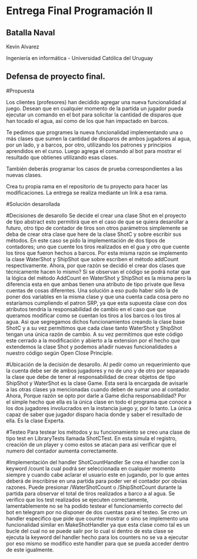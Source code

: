 # Entrega Final Programación II 
## Batalla Naval

Kevin Alvarez

Ingeniería en informática - Universidad Católica del Uruguay

## Defensa de proyecto final.

#Propuesta

Los clientes (profesores) han decidido agregar una nueva funcionalidad al juego. Desean que en cualquier momento de la partida un jugador pueda ejecutar un comando en el bot para solicitar la cantidad de disparos que han tocado el agua, así como de los que han impactado en barcos.

Te pedimos que programes la nueva funcionalidad implementando una o más clases que sumen la cantidad de disparos de ambos jugadores al agua, por un lado, y a barcos, por otro, utilizando los patrones y principios aprendidos en el curso. Luego agrega el comando al bot para mostrar el resultado que obtienes utilizando esas clases.

También deberás programar los casos de prueba correspondientes a las nuevas clases.

Crea tu propia rama en el repositorio de tu proyecto para hacer las modificaciones. La entrega se realiza mediante un link a esa rama.

#Solución desarollada

#Decisiones de desarollo
Se decide el crear una clase Shot en el proyecto de tipo abstract esto permitirá que en el caso de que se quiera desarollar a futuro,
otro tipo de contador de tiros son otros parámetros simplemente se deba de crear otra clase que here de la clase ShotC y sobre escribir sus métodos.
En este caso se pido la implementación de dos tipos de contadores; uno que cuente los tiros realizados en el gua y otro que cuente los tiros 
que fueron hechos a barcos. Por esta misma razón se implemento la clase WaterShot y ShipShot que sobre escriben el método addCount respectivamente.
Ahora, por que razón se decidió el crear dos clases que técnicamente hacen lo mismo? Si se observan el código se podrá notar que la lógica del método
AddCount en WaterShot y ShipShot es la misma pero la diferencia esta en que ambas tienen una atributo de tipo private que lleva cuentas de cosas diferentes.
Una solución a eso pudo haber sido la de poner dos variables en la misma clase y que una cuenta cada cosa pero no estaríamos cumpliendo el patron SRP,
ya que esta supuesta clase con dos atributos tendría la responsabilidad de cambio en el caso que que queramos modificar como se cuentan los tiros 
a los barcos o los tiros al agua. Asi que segregamos dichos funcionamientos creando la clase base ShotC y a su vez permitimos que cada clase tanto WaterShot
y ShipShot tengan una única razón de cambio. A su vez permitimos que este código este cerrado a la modificación y abierto a la extension por el hecho que extendemos la clase Shot
y podemos añadir nuevas funcionalidades a nuestro código según Open Close Principle.

#Ubicación de la decisión de desarollo.
Al pedir como un requerimiento que la cuenta debe ser de ambos jugadores y no de uno y de otro por separado la clase que debe 
de tener al responsabilidad de crear objetos de tipo ShipShot y WaterShot es la clase Game. Esta será la encargada de avisarle a las otras clases ya 
mencionadas cuando deben de sumar uno al contador. Ahora, Porque razón se opto por darle a Game dicha responsabilidad? Por el simple hecho que ella es la
única clase en todo el programa que conoce a los dos jugadores involucrados en la instancia juego y, por lo tanto. La única capaz de saber que jugador
disparo hacia donde y saber el resultado de ella. Es la clase Experta.

#Testeo
Para testear los métodos y su funcionamiento se creo una clase de tipo test en LibraryTests llamada ShotCTest. En esta simula el registro, creación de un 
player y como estos se atacan para asi verificar que el numero del contador aumenta correctamente.

#Implementación del handler ShotCountHandler
Se crea el handler con la keyword /count la cual podrá ser seleccionada en cualquier momento siempre y cuando cabe aclarar el usuario este en jugando, 
por lo que antes deberá de inscribirse en una partida para poder ver el contador por obvias razones. Puede presionar /WaterShotCount o /ShipShotCount
durante la partida para observar el total de tiros realizados a barco a al agua.
Se verifico que los test realizados se ejecuten correctamente, lamentablemente no se ha podido testear el funcionamiento correcto del bot en telegram por no disponer de dos cuentas para el testeo. Se creo un handler especifico que pide que counter mostrar o sino se implemento una funcionalidad similar en MakeShotHandler ya que esta clase como tal es un bucle del cual no se puede salir por lo cual si dentro de esta clase se ejecuta la keyword del handler hecho para los counters no se va a ejecutar por eso mismo se modifico este handler para que se pueda acceder dentro de este igualmente.
